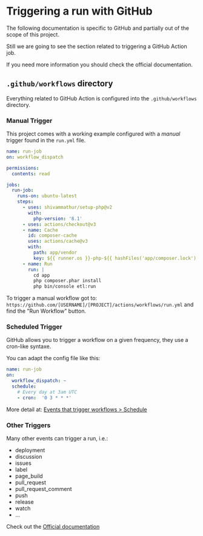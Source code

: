 # Triggering a run with GitHub

The following documentation is specific to GitHub and partially out of the scope of this project.

Still we are going to see the section related to triggering a GitHub Action job.

If you need more information you should check the official documentation.

## `.github/workflows` directory

Everything related to GitHub Action is configured into the `.github/workflows` directory.

### Manual Trigger

This project comes with a working example configured with a *manual* trigger found in the `run.yml` file.

```yaml
name: run-job
on: workflow_dispatch

permissions:
  contents: read

jobs:
  run-job:
    runs-on: ubuntu-latest
    steps:
      - uses: shivammathur/setup-php@v2
        with:
          php-version: '8.1'
      - uses: actions/checkout@v3
      - name: Cache
        id: composer-cache
        uses: actions/cache@v3
        with:
          path: app/vendor
          key: ${{ runner.os }}-php-${{ hashFiles('app/composer.lock') }}
      - name: Run
        run: |
          cd app
          php composer.phar install
          php bin/console etl:run
```

To trigger a manual workflow got to: `https://github.com/[USERNAME]/[PROJECT]/actions/workflows/run.yml` and find the "Run Workflow" button.

### Scheduled Trigger

GitHub allows you to trigger a workflow on a given frequency, they use a cron-like syntaxe.

You can adapt the config file like this:
```yaml
name: run-job
on:
  workflow_dispatch: ~
  schedule:
    # Every day at 3am UTC
    - cron:  '0 3 * * *'
```

More detail at: [Events that trigger workflows > Schedule](https://docs.github.com/en/actions/using-workflows/events-that-trigger-workflows#schedule)

### Other Triggers 

Many other events can trigger a run, i.e.:
- deployment
- discussion
- issues
- label
- page_build
- pull_request
- pull_request_comment
- push
- release
- watch
- ...

Check out the [Official documentation](https://docs.github.com/en/actions/using-workflows/events-that-trigger-workflows)
